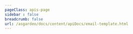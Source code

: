 ```yaml
---
pageClass: apis-page
sidebar : false
breadcrumb: false
url: /asgardeo/docs/content/apiDocs/email-template.html
---
```


<APIStoplight/>

